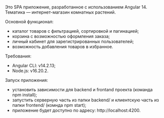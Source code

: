 Это SPA приложение, разработанное с использованием Angular 14. Тематика — интернет-магазин комнатных растений.

Основной функционал:
- каталог товаров с фильтрацией, сортировкой и пагинацией;
- корзина с возможностью оформления заказа;
- личный кабинет для зарегистрированных пользователей;
- возможность добавления товаров в избранное.

Требования:
- Angular CLI: v14.2.13;
- Node.js: v16.20.2.

Запуск приложения:
- установить зависимости для backend и frontand проекта (команда npm install);
- запустить серверную часть из папки backend/ и клиентскую часть из папки frontend/ (комнда npm start);
- приложение будет доступно по адресу: http://localhost:4200.
